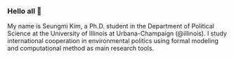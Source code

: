 ### Hello all :hugs:

My name is Seungmi Kim, a Ph.D. student in the Department of Political Science at the University of Illinois at Urbana-Champaign (@illinois). I study international cooperation in environmental politics using formal modeling and computational method as main research tools.

